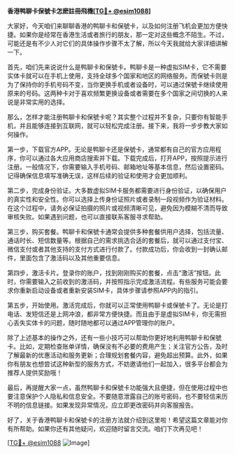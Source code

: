 **香港鸭聊卡保號卡怎麽註冊飛機[[TG💪+ @esim1088](https://t.me/s/esim1088)]**

大家好，今天咱们来聊聊香港的鸭聊卡和保號卡，以及如何注册飞机会更加方便快捷。如果你是经常在香港生活或者旅行的朋友，那一定对这些概念不陌生。不过，可能还是有不少人对它们的具体操作步骤不太了解，所以今天我就给大家详细讲解一下。

首先，咱们先来说说什么是鸭聊卡和保號卡。鸭聊卡是一种虚拟SIM卡，它不需要实体卡就可以在手机上使用，支持全球多个国家和地区的网络服务。而保號卡则是为了保持你的手机号码不变，当你更换手机或者设备时，可以通过保號卡继续使用原来的号码。这两种卡对于喜欢频繁更换设备或者需要在多个国家之间切换的人来说是非常实用的选择。

那么，怎样才能注册鸭聊卡和保號卡呢？其实整个过程并不复杂，只要你有智能手机，并且能够连接到互联网，就可以轻松完成注册。接下来，我将一步步教大家如何操作。

第一步，下载官方APP。无论是鸭聊卡还是保號卡，通常都有自己的官方应用程序，你可以通过各大应用商店搜索并下载。下载完成后，打开APP，按照提示进行注册。一般情况下，你需要输入手机号码、邮箱地址等基本信息，然后设置密码。记得确保信息填写准确无误，这样后续的验证和使用才会更加顺利。

第二步，完成身份验证。大多数虚拟SIM卡服务都需要进行身份验证，以确保用户的真实性和安全性。你可以选择上传身份证照片或者录制一段视频作为验证材料。在这个过程中，请务必保证拍摄的照片或视频清晰可见，避免因为模糊不清而导致审核失败。如果遇到问题，也可以直接联系客服寻求帮助。

第三步，购买套餐。鸭聊卡和保號卡通常会提供多种套餐供用户选择，包括流量、通话时长、短信数量等。根据自己的需求挑选合适的套餐后，就可以通过支付宝、微信支付或者其他支持的支付方式进行付款了。付款成功后，你会收到一封确认邮件，里面包含了激活码以及其他重要信息。

第四步，激活卡片。登录你的账户，找到刚刚购买的套餐，点击“激活”按钮。此时，你需要输入之前收到的激活码，并按照指示完成激活流程。有些服务可能会要求你重新启动设备或者重新安装SIM卡，具体步骤请参照APP内的指引。

第五步，开始使用。激活完成后，你就可以正常使用鸭聊卡或保號卡了。无论是打电话、发短信还是上网冲浪，都非常方便快捷。而且由于是虚拟SIM卡，你无需担心丢失实体卡的问题，随时随地都可以通过APP管理你的账户。

除了上述基本的操作之外，还有一些小技巧可以帮助你更好地利用鸭聊卡和保號卡。比如，定期检查账单详情，确保没有不必要的费用产生；关注官方公告，及时了解最新的优惠活动和服务更新；合理规划套餐内容，避免超出预算。此外，如果你有朋友也想尝试这种新型的服务方式，不妨邀请他们一起加入，很多平台都会为推荐人提供奖励哦！

最后，再提醒大家一点，虽然鸭聊卡和保號卡功能强大且便捷，但在使用过程中也要注意保护个人隐私和信息安全。不要随意泄露自己的账号密码，也不要轻信来历不明的信息链接。如果发现异常情况，应立即更改密码并向客服报告。

好了，关于香港鸭聊卡和保號卡的注册方法就介绍到这里啦！希望这篇文章能对你有所帮助。如果你还有其他疑问，欢迎随时留言交流。咱们下次再见吧！

[[TG💪+ @esim1088](https://t.me/s/esim1088) ![Image](https://i.postimg.cc/4NQfJmqS/Snipaste-2025-05-13-00-14-12.png)]